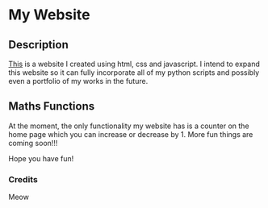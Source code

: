 # My Website #

## Description ##
[This](https://cosmicanty.github.io/Maths-Functions/) is a website I created using html, css and javascript. I intend to expand this website so it can fully incorporate all of my python scripts and possibly even a portfolio of my works in the future.

## Maths Functions ##
At the moment, the only functionality my website has is a counter on the home page which you can increase or decrease by 1. 
More fun things are coming soon!!!

Hope you have fun!

### Credits ###
Meow
